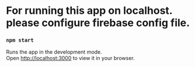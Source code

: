 # For running this app on localhost. please configure firebase config file.

### `npm start`

Runs the app in the development mode.\
Open [http://localhost:3000](http://localhost:3000) to view it in your browser.
